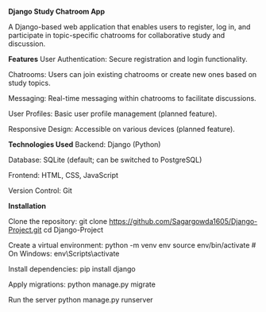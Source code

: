 **Django Study Chatroom App**

A Django-based web application that enables users to register, log in, and participate in topic-specific chatrooms for collaborative study and discussion.

**Features**
User Authentication: Secure registration and login functionality.

Chatrooms: Users can join existing chatrooms or create new ones based on study topics.

Messaging: Real-time messaging within chatrooms to facilitate discussions.

User Profiles: Basic user profile management (planned feature).

Responsive Design: Accessible on various devices (planned feature).

**Technologies Used**
Backend: Django (Python)

Database: SQLite (default; can be switched to PostgreSQL)

Frontend: HTML, CSS, JavaScript

Version Control: Git

**Installation**

Clone the repository:
git clone https://github.com/Sagargowda1605/Django-Project.git
cd Django-Project

Create a virtual environment:
python -m venv env
source env/bin/activate  # On Windows: env\Scripts\activate

Install dependencies:
pip install django 

Apply migrations:
python manage.py migrate

Run the server 
python manage.py runserver
